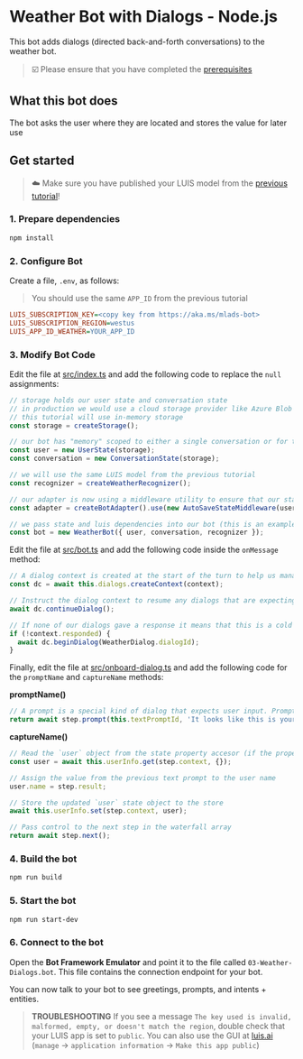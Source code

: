 # Weather Bot with Dialogs - Node.js

This bot adds dialogs (directed back-and-forth conversations) to the weather bot.

> ☑️ Please ensure that you have completed the [prerequisites](../../README.md#prerequisites)

## What this bot does

The bot asks the user where they are located and stores the value for later use

## Get started

> ☁️ Make sure you have published your LUIS model from the [previous tutorial](../02-weather-luis)!

### 1. Prepare dependencies

```bash
npm install
```

### 2. Configure Bot

Create a file, `.env`, as follows:

> You should use the same `APP_ID` from the previous tutorial

```ini
LUIS_SUBSCRIPTION_KEY=<copy key from https://aka.ms/mlads-bot>
LUIS_SUBSCRIPTION_REGION=westus
LUIS_APP_ID_WEATHER=YOUR_APP_ID
```

### 3. Modify Bot Code

Edit the file at [src/index.ts](./src/index.ts) and add the following code to replace the `null` assignments:

```typescript
// storage holds our user state and conversation state
// in production we would use a cloud storage provider like Azure Blob
// this tutorial will use in-memory storage
const storage = createStorage();

// our bot has "memory" scoped to either a single conversation or for the lifespan of a user
const user = new UserState(storage);
const conversation = new ConversationState(storage);

// we will use the same LUIS model from the previous tutorial
const recognizer = createWeatherRecognizer();

// our adapter is now using a middleware utility to ensure that our state is automatically persisted after each turn
const adapter = createBotAdapter().use(new AutoSaveStateMiddleware(user, conversation));

// we pass state and luis dependencies into our bot (this is an example of Depdendency Injection)
const bot = new WeatherBot({ user, conversation, recognizer });
```

Edit the file at [src/bot.ts](./src/bot.ts) and add the following code inside the `onMessage` method:

```typescript
// A dialog context is created at the start of the turn to help us manage our DialogSet for the current state of the conversation
const dc = await this.dialogs.createContext(context);

// Instruct the dialog context to resume any dialogs that are expecting a user response (e.g. a text prompt)
await dc.continueDialog();

// If none of our dialogs gave a response it means that this is a cold start request and we should begin a new "weather" dialog
if (!context.responded) {
  await dc.beginDialog(WeatherDialog.dialogId);
}
```

Finally, edit the file at [src/onboard-dialog.ts](./src/onboard-dialog.ts) and add the following code for the `promptName` and `captureName` methods:

__promptName()__

```typescript
// A prompt is a special kind of dialog that expects user input. Prompts are commonly used in WaterfallDialogs, as seen here
return await step.prompt(this.textPromptId, 'It looks like this is your first time here. What should I call you?');
```

__captureName()__

```typescript
// Read the `user` object from the state property accesor (if the property does not exist, we use the default value `{}`)
const user = await this.userInfo.get(step.context, {});

// Assign the value from the previous text prompt to the user name
user.name = step.result;

// Store the updated `user` state object to the store
await this.userInfo.set(step.context, user);

// Pass control to the next step in the waterfall array
return await step.next();
```

### 4. Build the bot

```bash
npm run build
```

### 5. Start the bot

```bash
npm run start-dev
```

### 6. Connect to the bot

Open the __Bot Framework Emulator__ and point it to the file called `03-Weather-Dialogs.bot`. This file contains the connection endpoint for your bot.

You can now talk to your bot to see greetings, prompts, and intents + entities.

> __TROUBLESHOOTING__ If you see a message `The key used is invalid, malformed, empty, or doesn't match the region`, double check that your LUIS app is set to `public`. You can also use the GUI at [luis.ai](https://luis.ai) (`manage` -> `application information` -> `Make this app public`)